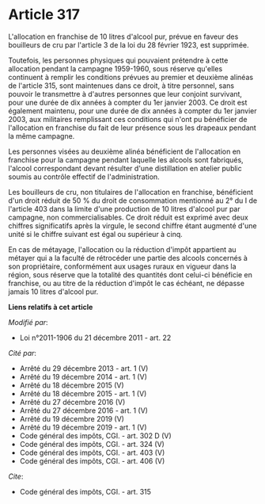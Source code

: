 # Article 317

L'allocation en franchise de 10 litres d'alcool pur, prévue en faveur des bouilleurs de cru par l'article 3 de la loi du 28
février 1923, est supprimée.

Toutefois, les personnes physiques qui pouvaient prétendre à cette allocation pendant la campagne 1959-1960, sous réserve
qu'elles continuent à remplir les conditions prévues au premier et deuxième alinéas de l'article 315, sont maintenues dans ce
droit, à titre personnel, sans pouvoir le transmettre à d'autres personnes que leur conjoint survivant, pour une durée de dix
années à compter du 1er janvier 2003. Ce droit est également maintenu, pour une durée de dix années à compter du 1er janvier
2003, aux militaires remplissant ces conditions qui n'ont pu bénéficier de l'allocation en franchise du fait de leur présence
sous les drapeaux pendant la même campagne.

Les personnes visées au deuxième alinéa bénéficient de l'allocation en franchise pour la campagne pendant laquelle les
alcools sont fabriqués, l'alcool correspondant devant résulter d'une distillation en atelier public soumis au contrôle
effectif de l'administration.

Les bouilleurs de cru, non titulaires de l'allocation en franchise, bénéficient d'un droit réduit de 50 % du droit de
consommation mentionné au 2° du I de l'article 403 dans la limite d'une production de 10 litres d'alcool pur par campagne,
non commercialisables. Ce droit réduit est exprimé avec deux chiffres significatifs après la virgule, le second chiffre étant
augmenté d'une unité si le chiffre suivant est égal ou supérieur à cinq. 

En cas de métayage, l'allocation ou la réduction d'impôt appartient au métayer qui a la faculté de rétrocéder une partie des
alcools concernés à son propriétaire, conformément aux usages ruraux en vigueur dans la région, sous réserve que la totalité
des quantités dont celui-ci bénéficie en franchise, ou au titre de la réduction d'impôt le cas échéant, ne dépasse jamais 10
litres d'alcool pur.

**Liens relatifs à cet article**

_Modifié par_:

  - Loi n°2011-1906 du 21 décembre 2011 - art. 22

_Cité par_:

  - Arrêté du 29 décembre 2013 - art. 1 (V)
  - Arrêté du 19 décembre 2014 - art. 1 (V)
  - Arrêté du 18 décembre 2015 (V)
  - Arrêté du 18 décembre 2015 - art. 1 (V)
  - Arrêté du 27 décembre 2016 (V)
  - Arrêté du 27 décembre 2016 - art. 1 (V)
  - Arrêté du 19 décembre 2019 (V)
  - Arrêté du 19 décembre 2019 - art. 1 (V)
  - Code général des impôts, CGI. - art. 302 D (V)
  - Code général des impôts, CGI. - art. 324 (V)
  - Code général des impôts, CGI. - art. 403 (V)
  - Code général des impôts, CGI. - art. 406 (V)

_Cite_:

  - Code général des impôts, CGI. - art. 315
